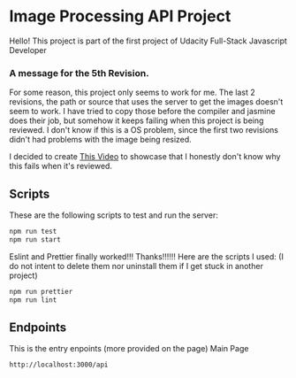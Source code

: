 # Image Processing API Project
Hello! This project is part of the first project of Udacity Full-Stack Javascript Developer

### A message for the 5th Revision.
For some reason, this project only seems to work for me.
The last 2 revisions, the path or source that uses the server to get the images doesn't seem to work.
I have tried to copy those before the compiler and jasmine does their job, but somehow it keeps failing when this project is being reviewed. I don't know if this is a OS problem, since the first two revisions didn't had problems with the image being resized.

I decided to create [This Video](https://youtu.be/uIO1ayPY-WM) to showcase that I honestly don't know why this fails when it's reviewed.

## Scripts
These are the following scripts to test and run the server:
```bash
npm run test
npm run start
```
Eslint and Prettier finally worked!!! Thanks!!!!!!
Here are the scripts I used: (I do not intent to delete them nor uninstall them if I get stuck in another project)
```bash
npm run prettier
npm run lint
```
## Endpoints
This is the entry enpoints (more provided on the page)
Main Page
```bash
http://localhost:3000/api
```